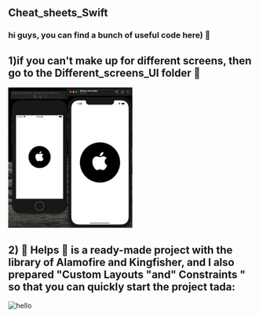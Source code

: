 ## Cheat_sheets_Swift
### hi guys, you can find a bunch of useful code here)  :see_no_evil:

## 1)if you can't make up for different screens, then go to the Different_screens_UI folder :tada:
![hellow](https://github.com/IosTanirbergen/Cheat_sheets_Swift/blob/main/gitImages/DiffirentSize.png)

## 2) :dizzy: Helps :dizzy: is a ready-made project with the library of Alamofire and Kingfisher, and I also prepared "Custom Layouts "and" Constraints " so that you can quickly start the project tada:

![hello]()
